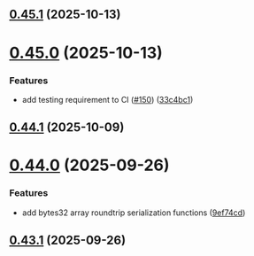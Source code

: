 ## [0.45.1](https://github.com/spaceandtimefdn/sxt-proof-of-sql-sdk/compare/v0.45.0...v0.45.1) (2025-10-13)



# [0.45.0](https://github.com/spaceandtimefdn/sxt-proof-of-sql-sdk/compare/v0.44.1...v0.45.0) (2025-10-13)


### Features

* add testing requirement to CI ([#150](https://github.com/spaceandtimefdn/sxt-proof-of-sql-sdk/issues/150)) ([33c4bc1](https://github.com/spaceandtimefdn/sxt-proof-of-sql-sdk/commit/33c4bc1c61be6bf807d5685b5acc4398d37cdd70))



## [0.44.1](https://github.com/spaceandtimefdn/sxt-proof-of-sql-sdk/compare/v0.44.0...v0.44.1) (2025-10-09)



# [0.44.0](https://github.com/spaceandtimefdn/sxt-proof-of-sql-sdk/compare/v0.43.1...v0.44.0) (2025-09-26)


### Features

* add bytes32 array roundtrip serialization functions ([9ef74cd](https://github.com/spaceandtimefdn/sxt-proof-of-sql-sdk/commit/9ef74cd6c7065087544da84e9130ae59d4ea3b31))



## [0.43.1](https://github.com/spaceandtimefdn/sxt-proof-of-sql-sdk/compare/v0.43.0...v0.43.1) (2025-09-26)



